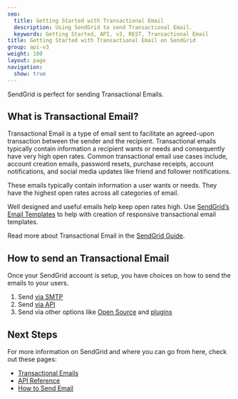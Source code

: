 ```yaml
---
seo:
  title: Getting Started with Transactional Email
  description: Using SendGrid to send Transactional Email.
  keywords: Getting Started, API, v3, REST, Transactional Email
title: Getting Started with Transactional Email on SendGrid
group: api-v3
weight: 100
layout: page
navigation:
  show: true
---
```


SendGrid is perfect for sending Transactional Emails.

## 	What is Transactional Email?

Transactional Email is a type of email sent to facilitate an agreed-upon transaction between the sender and the recipient. Transactional emails typically contain information a recipient wants or needs and consequently have very high open rates. Common transactional email use cases include, account creation emails, password resets, purchase receipts, account notifications, and social media updates like friend and follower notifications.

These emails typically contain information a user wants or needs. They have the highest open rates across all categories of email.

<call-out>

Well designed and useful emails help keep open rates high. Use [SendGrid’s Email Templates](https://sendgrid.com/solutions/transactional-email-templates/) to help with creation of responsive transactional email templates.

</call-out>

Read more about Transactional Email in the [SendGrid Guide]({{root_url}}/glossary/transactional-email/).

## 	How to send an Transactional Email

Once your SendGrid account is setup, you have choices on how to send the emails to your users.

1. Send [via SMTP]({{root_url}}/sending-email/getting-started-smtp/)
2. Send [via API]({{root_url}}/api-reference)
3. Send via other options like [Open Source]({{root_url}}/sending-email/libraries/) and [plugins]({{root_url}}/sending-email/wordpress-plugin/)



## 	Next Steps

For more information on SendGrid and where you can go from here, check out these pages:

- [Transactional Emails]({{root_url}}/glossary/transactional-email/)
- [API Reference]({{root_url}}/api-reference/)
- [How to Send Email]({{root_url}}/sending-email/)
